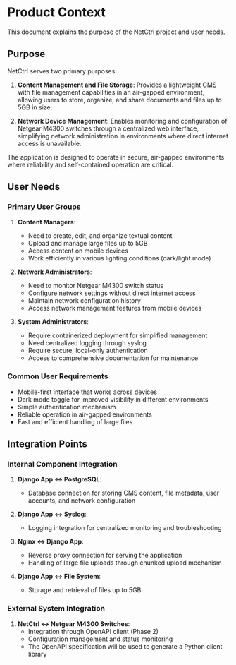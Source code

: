 # Product Context

This document explains the purpose of the NetCtrl project and user needs.

## Purpose

NetCtrl serves two primary purposes:

1. **Content Management and File Storage**: Provides a lightweight CMS with file management capabilities in an air-gapped environment, allowing users to store, organize, and share documents and files up to 5GB in size.

2. **Network Device Management**: Enables monitoring and configuration of Netgear M4300 switches through a centralized web interface, simplifying network administration in environments where direct internet access is unavailable.

The application is designed to operate in secure, air-gapped environments where reliability and self-contained operation are critical.

## User Needs

### Primary User Groups

1. **Content Managers**:
   - Need to create, edit, and organize textual content
   - Upload and manage large files up to 5GB
   - Access content on mobile devices
   - Work efficiently in various lighting conditions (dark/light mode)

2. **Network Administrators**:
   - Need to monitor Netgear M4300 switch status
   - Configure network settings without direct internet access
   - Maintain network configuration history
   - Access network management features from mobile devices

3. **System Administrators**:
   - Require containerized deployment for simplified management
   - Need centralized logging through syslog
   - Require secure, local-only authentication
   - Access to comprehensive documentation for maintenance

### Common User Requirements
- Mobile-first interface that works across devices
- Dark mode toggle for improved visibility in different environments
- Simple authentication mechanism
- Reliable operation in air-gapped environments
- Fast and efficient handling of large files

## Integration Points

### Internal Component Integration

1. **Django App ↔ PostgreSQL**:
   - Database connection for storing CMS content, file metadata, user accounts, and network configuration

2. **Django App ↔ Syslog**:
   - Logging integration for centralized monitoring and troubleshooting

3. **Nginx ↔ Django App**:
   - Reverse proxy connection for serving the application
   - Handling of large file uploads through chunked upload mechanism

4. **Django App ↔ File System**:
   - Storage and retrieval of files up to 5GB

### External System Integration

1. **NetCtrl ↔ Netgear M4300 Switches**:
   - Integration through OpenAPI client (Phase 2)
   - Configuration management and status monitoring
   - The OpenAPI specification will be used to generate a Python client library
